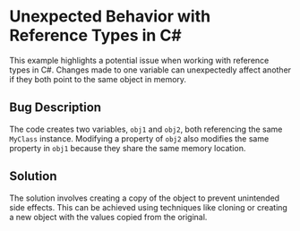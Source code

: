 # Unexpected Behavior with Reference Types in C#

This example highlights a potential issue when working with reference types in C#.  Changes made to one variable can unexpectedly affect another if they both point to the same object in memory.

## Bug Description
The code creates two variables, `obj1` and `obj2`, both referencing the same `MyClass` instance. Modifying a property of `obj2` also modifies the same property in `obj1` because they share the same memory location.

## Solution
The solution involves creating a copy of the object to prevent unintended side effects.  This can be achieved using techniques like cloning or creating a new object with the values copied from the original.